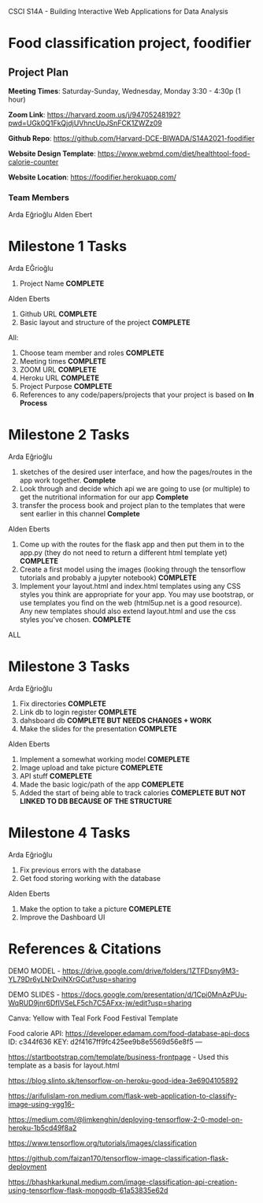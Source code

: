 CSCI S14A - Building Interactive Web Applications for Data Analysis

# Food classification project, foodifier

## Project Plan

**Meeting Times**: Saturday-Sunday, Wednesday, Monday 3:30 - 4:30p (1 hour)

**Zoom Link**: https://harvard.zoom.us/j/94705248192?pwd=UGk0Q1FkQjdjUVhncUpJSnFCK1ZWZz09

**Github Repo**: https://github.com/Harvard-DCE-BIWADA/S14A2021-foodifier

**Website Design Template**: https://www.webmd.com/diet/healthtool-food-calorie-counter

**Website Location**: https://foodifier.herokuapp.com/

### Team Members

Arda Eğrioğlu
Alden Ebert

# Milestone 1 Tasks

Arda EĞrioğlu
1. Project Name **COMPLETE**

Alden Eberts
1. Github URL **COMPLETE**
2. Basic layout and structure of the project **COMPLETE**

All:
1. Choose team member and roles **COMPLETE**
2. Meeting times **COMPLETE**
3. ZOOM URL **COMPLETE**
4. Heroku URL **COMPLETE**
5. Project Purpose **COMPLETE**
6. References to any code/papers/projects that your project is based on **In Process**

# Milestone 2 Tasks

Arda Eğrioğlu

1. sketches of the desired user interface, and how the pages/routes in the app work together. **Complete**
2. Look through and decide which api we are going to use (or multiple) to get the nutritional information for our app **Complete**
3. transfer the process book and project plan to the templates that were sent earlier in this channel **Complete**

Alden Eberts

1. Come up with the routes for the flask app  and then put them in to the app.py (they do not need to return a different html template yet) **COMPLETE**
2. Create a first model using the images (looking through the tensorflow tutorials and probably a jupyter notebook) **COMPLETE**
3. Implement your layout.html and index.html templates using any CSS styles you think are appropriate for your app. You may use bootstrap, or use templates you find on the web (html5up.net is a good resource). Any new templates should also extend layout.html and use the css styles you've chosen. **COMPLETE**

ALL

# Milestone 3 Tasks

Arda Eğrioğlu
1. Fix directories **COMPLETE**
2. Link db to login register **COMPLETE**
3. dahsboard db **COMPLETE BUT NEEDS CHANGES + WORK**
4. Make the slides for the presentation **COMPLETE**


Alden Eberts
1. Implement a somewhat working model **COMEPLETE**
2. Image upload and take picture **COMEPLETE**
3. API stuff **COMEPLETE**
4. Made the basic logic/path of the app **COMEPLETE**
5. Added the start of being able to track calories **COMEPLETE BUT NOT LINKED TO DB BECAUSE OF THE STRUCTURE**

# Milestone 4 Tasks

Arda Eğrioğlu
1. Fix previous errors with the database
2. Get food storing working with the database

Alden Eberts
1. Make the option to take a picture **COMEPLETE**
2. Improve the Dashboard UI


# References & Citations

DEMO MODEL - https://drive.google.com/drive/folders/1ZTFDsny9M3-YL79Dr6yLNrDviNXrGCut?usp=sharing

DEMO SLIDES - https://docs.google.com/presentation/d/1Cpi0MnAzPUu-WqRUD9jnr6DfIVSeLF5ch7C5AFxx-jw/edit?usp=sharing

Canva: Yellow with Teal Fork Food Festival Template

Food calorie API: https://developer.edamam.com/food-database-api-docs
    ID: c344f636
    KEY: d2f4167ff9fc425ee9b8e5569d56e8f5	—

https://startbootstrap.com/template/business-frontpage - Used this template as a basis for layout.html

https://blog.slinto.sk/tensorflow-on-heroku-good-idea-3e6904105892

https://arifulislam-ron.medium.com/flask-web-application-to-classify-image-using-vgg16-

https://medium.com/@limkenghin/deploying-tensorflow-2-0-model-on-heroku-1b5cd49f8a2 

https://www.tensorflow.org/tutorials/images/classification

https://github.com/faizan170/tensorflow-image-classification-flask-deployment

https://bhashkarkunal.medium.com/image-classification-api-creation-using-tensorflow-flask-mongodb-61a53835e62d


